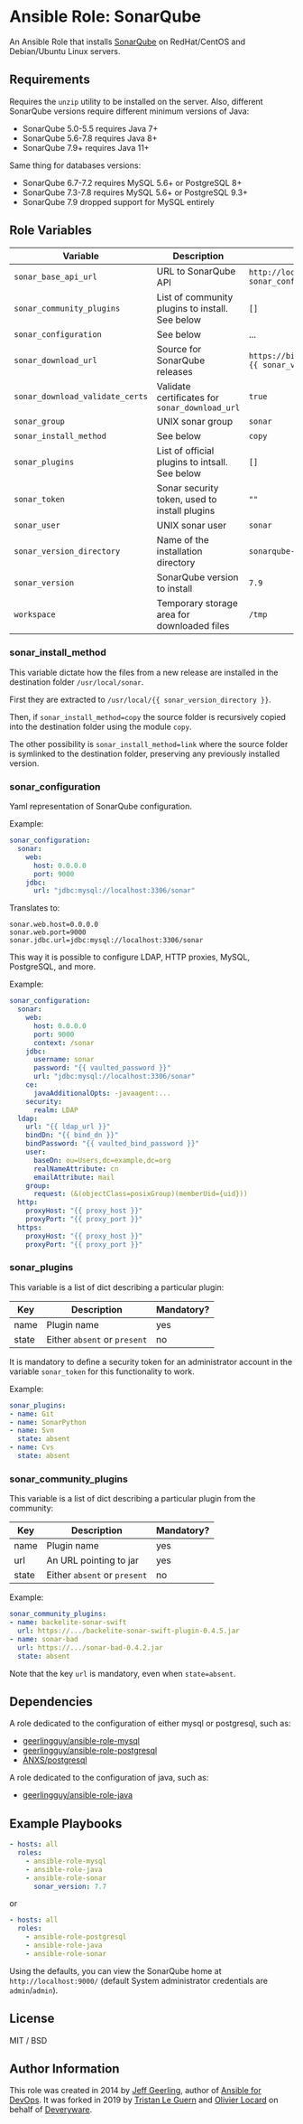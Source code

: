 # Ansible Role: SonarQube

An Ansible Role that installs [SonarQube](http://www.sonarqube.org/) on RedHat/CentOS and Debian/Ubuntu Linux servers.

## Requirements

Requires the `unzip` utility to be installed on the server. Also, different SonarQube versions require different minimum versions of Java:

  - SonarQube 5.0-5.5 requires Java 7+
  - SonarQube 5.6-7.8 requires Java 8+
  - SonarQube 7.9+ requires Java 11+

Same thing for databases versions:

  - SonarQube 6.7-7.2 requires MySQL 5.6+ or PostgreSQL 8+
  - SonarQube 7.3-7.8 requires MySQL 5.6+ or PostgreSQL 9.3+
  - SonarQube 7.9 dropped support for MySQL entirely

## Role Variables

| Variable | Description | Default |
|----------|-------------|---------|
| `sonar_base_api_url` | URL to SonarQube API | `http://localhost:{{ sonar_configuration.sonar.web.port }}{{ sonar_configuration.sonar.web.context \| default('') }}/api` |
| `sonar_community_plugins` | List of community plugins to install. See below | `[]` |
| `sonar_configuration` | See below | ... |
| `sonar_download_url` | Source for SonarQube releases | `https://binaries.sonarsource.com/Distribution/sonarqube/sonarqube-{{ sonar_version }}.zip` |
| `sonar_download_validate_certs` | Validate certificates for `sonar_download_url` | `true` |
| `sonar_group` | UNIX sonar group | `sonar` |
| `sonar_install_method` | See below | `copy` |
| `sonar_plugins` | List of official plugins to intsall. See below | `[]` |
| `sonar_token` | Sonar security token, used to install plugins | `""` |
| `sonar_user` | UNIX sonar user | `sonar` |
| `sonar_version_directory` | Name of the installation directory | `sonarqube-{{ sonar_version }}` |
| `sonar_version` | SonarQube version to install | `7.9` |
| `workspace` | Temporary storage area for downloaded files | `/tmp` |

### sonar_install_method

This variable dictate how the files from a new release are installed in the destination folder `/usr/local/sonar`.

First they are extracted to `/usr/local/{{ sonar_version_directory }}`.

Then, if `sonar_install_method=copy` the source folder is recursively copied into the destination folder using the module `copy`.

The other possibility is `sonar_install_method=link` where the source folder is symlinked to the destination folder, preserving any previously installed version.

### sonar_configuration

Yaml representation of SonarQube configuration.

Example:

```yaml
sonar_configuration:
  sonar:
    web:
      host: 0.0.0.0
      port: 9000
    jdbc:
      url: "jdbc:mysql://localhost:3306/sonar"
```

Translates to:

    sonar.web.host=0.0.0.0
    sonar.web.port=9000
    sonar.jdbc.url=jdbc:mysql://localhost:3306/sonar

This way it is possible to configure LDAP, HTTP proxies, MySQL, PostgreSQL, and more.

Example:

```yaml
sonar_configuration:
  sonar:
    web:
      host: 0.0.0.0
      port: 9000
      context: /sonar
    jdbc:
      username: sonar
      password: "{{ vaulted_password }}"
      url: "jdbc:mysql://localhost:3306/sonar"
    ce:
      javaAdditionalOpts: -javaagent:...
    security:
      realm: LDAP
  ldap:
    url: "{{ ldap_url }}"
    bindDn: "{{ bind_dn }}"
    bindPassword: "{{ vaulted_bind_password }}"
    user:
      baseDn: ou=Users,dc=example,dc=org
      realNameAttribute: cn
      emailAttribute: mail
    group:
      request: (&(objectClass=posixGroup)(memberUid={uid}))
  http:
    proxyHost: "{{ proxy_host }}"
    proxyPort: "{{ proxy_port }}"
  https:
    proxyHost: "{{ proxy_host }}"
    proxyPort: "{{ proxy_port }}"
```

### sonar_plugins

This variable is a list of dict describing a particular plugin:

| Key | Description | Mandatory? |
|-----|-------------|------------|
| name | Plugin name | yes |
| state | Either `absent` or `present` | no |

It is mandatory to define a security token for an administrator account in the variable `sonar_token` for this functionality to work.

Example:

```yaml
sonar_plugins:
- name: Git
- name: SonarPython
- name: Svn
  state: absent
- name: Cvs
  state: absent
```

### sonar_community_plugins

This variable is a list of dict describing a particular plugin from the community:

| Key | Description | Mandatory? |
|-----|-------------|------------|
| name | Plugin name | yes |
| url | An URL pointing to jar | yes |
| state | Either `absent` or `present` | no |

Example:

```yaml
sonar_community_plugins:
- name: backelite-sonar-swift
  url: https://.../backelite-sonar-swift-plugin-0.4.5.jar
- name: sonar-bad
  url: https://.../sonar-bad-0.4.2.jar
  state: absent
```

Note that the key `url` is mandatory, even when `state=absent`.

## Dependencies

A role dedicated to the configuration of either mysql or postgresql, such as:

- [geerlingguy/ansible-role-mysql](https://github.com/geerlingguy/ansible-role-mysql)
- [geerlingguy/ansible-role-postgresql](https://github.com/geerlingguy/ansible-role-postgresql)
- [ANXS/postgresql](https://github.com/ANXS/postgresql)

A role dedicated to the configuration of java, such as:

- [geerlingguy/ansible-role-java](https://github.com/geerlingguy/ansible-role-java)

## Example Playbooks

```yaml
- hosts: all
  roles:
    - ansible-role-mysql
    - ansible-role-java
    - ansible-role-sonar
      sonar_version: 7.7
```

or

```yaml
- hosts: all
  roles:
    - ansible-role-postgresql
    - ansible-role-java
    - ansible-role-sonar
```

Using the defaults, you can view the SonarQube home at `http://localhost:9000/` (default System administrator credentials are `admin`/`admin`).

## License

MIT / BSD

## Author Information

This role was created in 2014 by [Jeff Geerling](https://www.jeffgeerling.com/), author of [Ansible for DevOps](https://www.ansiblefordevops.com/).
It was forked in 2019 by [Tristan Le Guern](https://www.bouledef.eu/~tleguern) and [Olivier Locard](https://github.com/olo-dw) on behalf of [Deveryware](https://deveryware.com).
